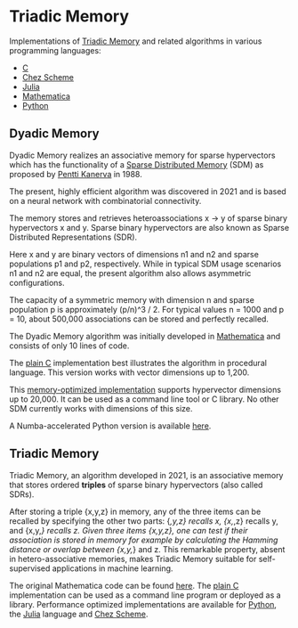 # Triadic Memory

Implementations of [Triadic Memory](https://github.com/PeterOvermann/Writings/blob/main/TriadicMemory.pdf) and related algorithms in various programming languages:

- [C](C)
- [Chez Scheme](ChezScheme)
- [Julia](Julia)
- [Mathematica](Mathematica)
- [Python](Python)


## Dyadic Memory

Dyadic Memory realizes an associative memory for sparse hypervectors which has the functionality
of a [Sparse Distributed Memory](https://en.wikipedia.org/wiki/Sparse_distributed_memory) (SDM) as proposed by [Pentti Kanerva](https://en.wikipedia.org/wiki/Pentti_Kanerva) in 1988.

The present, highly efficient algorithm was discovered in 2021 and is based on a neural network with combinatorial connectivity.

The memory stores and retrieves heteroassociations x -> y of sparse binary hypervectors x and y.
Sparse binary hypervectors are also known as Sparse Distributed Representations (SDR).

Here x and y are binary vectors of dimensions n1 and n2 and sparse populations p1 and p2, respectively. 
While in typical SDM usage scenarios n1 and n2 are equal, the present algorithm also allows asymmetric configurations.

The capacity of a symmetric memory with dimension n and sparse population p is approximately (p/n)^3 / 2.
For typical values n = 1000 and p = 10, about 500,000 associations can be stored and perfectly recalled.

The Dyadic Memory algorithm was initially developed in [Mathematica](Mathematica/dyadicmemory.m) and consists of only 10 lines of code. 

The [plain C](https://github.com/PeterOvermann/TriadicMemory/blob/main/C/dyadicmemory.c) implementation best illustrates the algorithm in procedural language. This version works with vector dimensions up to 1,200.

This [memory-optimized implementation](https://github.com/PeterOvermann/TriadicMemory/blob/main/C/sparseassociativememory.c) supports hypervector dimensions up to 20,000. It can be used as a command line tool or C library. No other SDM currently works with dimensions of this size. 

A Numba-accelerated Python version is available [here](https://github.com/PeterOvermann/TriadicMemory/blob/main/Python/sdrsdm.py).

## Triadic Memory

Triadic Memory, an algorithm developed in 2021, is an associative memory that stores ordered **triples** of sparse binary hypervectors (also called SDRs).

After storing a triple {x,y,z} in memory, any of the three items can be recalled by specifying the other two parts: {_,y,z} recalls x, {x,_,z} recalls y, and {x,y,_} recalls z. Given three items {x,y,z}, one can test if their association is stored in memory for example by calculating the Hamming distance or overlap between {x,y,_} and z. This remarkable property, absent in hetero-associative memories, makes Triadic Memory suitable for self-supervised applications in machine learning.

The original Mathematica code can be found [here](https://github.com/PeterOvermann/TriadicMemory/blob/main/Mathematica/triadicmemory.m). The [plain C](https://github.com/PeterOvermann/TriadicMemory/blob/main/C/triadicmemory.c) implementation can be used as a command line program or deployed as a library. Performance optimized implementations are available for [Python](https://github.com/PeterOvermann/TriadicMemory/blob/main/Python/sdrsdm.py), the [Julia](https://github.com/PeterOvermann/TriadicMemory/blob/main/Julia/triadicmemory.jl) language and [Chez Scheme](https://github.com/PeterOvermann/TriadicMemory/blob/main/ChezScheme/triadicmemory.ss). 



